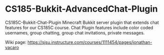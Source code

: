 CS185-Bukkit-AdvancedChat-Plugin
================================
CS185C-Bukkit-Chat-Plugin
Minecraft Bukkit server plugin that extends chat features for our CS185C course. Chat Plugin features include color coded usernames, group chatting, group chat invitations, private messages.

Wiki page: https://sjsu.instructure.com/courses/1111454/pages/jonathan-vacaro
